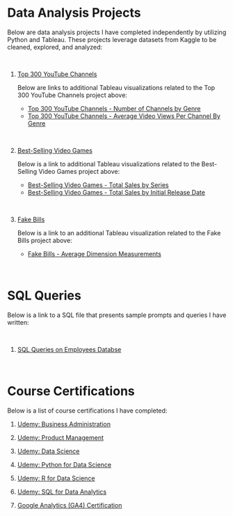 # Data Analysis Projects

Below are data analysis projects I have completed independently by utilizing Python and Tableau. These projects leverage datasets from Kaggle to be cleaned, explored, and analyzed:

<br>

1) [Top 300 YouTube Channels](https://github.com/jersonscruz/Data-Analysis-Projects/blob/main/Data%20Project%20-%2001%20Top%20300%20YouTube%20Channels.ipynb)
  
      Below are links to additional Tableau visualizations related to the Top 300 YouTube Channels project above:
  
      - [Top 300 YouTube Channels - Number of Channels by Genre](https://public.tableau.com/app/profile/jerson.cruz/viz/Top300YouTubeChannelsNumberOfChannelsByGenre/DashboardYT01)
      - [Top 300 YouTube Channels - Average Video Views Per Channel By Genre](https://public.tableau.com/app/profile/jerson.cruz/viz/Top300YouTubeChannelsAverageVideoViewsPerChannelByGenre/DashboardYT02)
  
<br>

2) [Best-Selling Video Games](https://github.com/jersonscruz/Data-Analysis-Projects/blob/main/Data%20Project%20-%2002%20Best-Selling%20Video%20Games.ipynb)
  
      Below is a link to additional Tableau visualizations related to the Best-Selling Video Games project above:
  
      - [Best-Selling Video Games - Total Sales by Series](https://public.tableau.com/app/profile/jerson.cruz/viz/BestSellingVideoGamesTotalSalesBySeries/DashboardVG01)
      - [Best-Selling Video Games - Total Sales by Initial Release Date](https://public.tableau.com/app/profile/jerson.cruz/viz/BestSellingVideoGamesTotalSalesByInitialReleaseDate_17054456983910/DashboardVG02)

<br>

3) [Fake Bills](https://github.com/jersonscruz/Data-Analysis-Projects/blob/main/Data%20Project%20-%2003%20Fake%20Bills.ipynb)
  
    Below is a link to an additional Tableau visualization related to the Fake Bills project above:
  
    - [Fake Bills - Average Dimension Measurements](https://public.tableau.com/app/profile/jerson.cruz/viz/FakeBillsAverageDimensionMeasurements_17054457509050/DashboardFB01)

<br>

# SQL Queries

Below is a link to a SQL file that presents sample prompts and queries I have written:

<br>

1) [SQL Queries on Employees Databse](https://github.com/jersonscruz/Data-Analysis-Projects/blob/main/SQLFileEmployeesDatabase.sql)

<br>

# Course Certifications

Below is a list of course certifications I have completed:

1) [Udemy: Business Administration](https://www.udemy.com/certificate/UC-10fff2e9-2d71-43fc-bb75-70e77049b806/)

2) [Udemy: Product Management](https://www.udemy.com/certificate/UC-d85bd332-df51-473e-8650-e753e025aa9f/)

3) [Udemy: Data Science](https://www.udemy.com/certificate/UC-8b297df9-f0a2-4484-b589-a17885a1eaaa/)

4) [Udemy: Python for Data Science](https://www.udemy.com/certificate/UC-e11b1e60-2839-4a9f-93ef-f5a3def2197b/)

5) [Udemy: R for Data Science](https://www.udemy.com/certificate/UC-58bf5de6-1b27-4a3c-8977-14b7868d6a3c/)

6) [Udemy: SQL for Data Analytics](https://www.udemy.com/certificate/UC-f01487ca-c75e-4bbf-a671-e8ceb2dc7f82/)

7) [Google Analytics (GA4) Certification](https://skillshop.exceedlms.com/student/award/W9xNCSWe1Nn52cB6HBxKUvzt)
